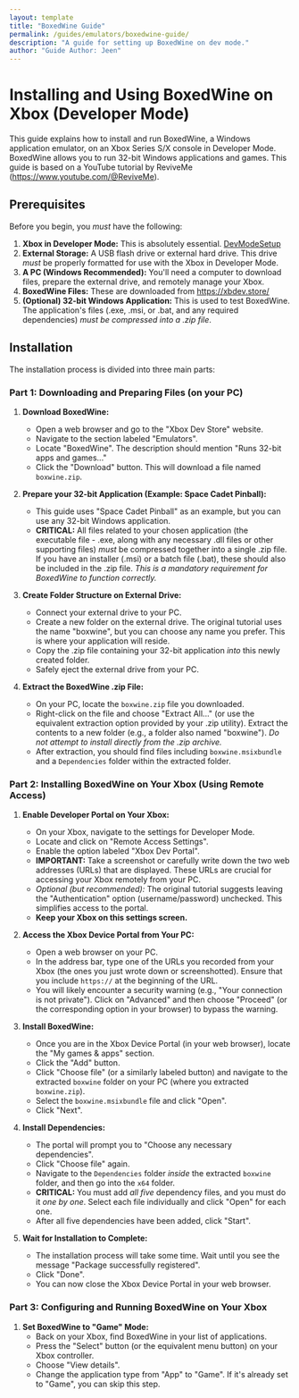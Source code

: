 ```yaml
---
layout: template
title: "BoxedWine Guide"
permalink: /guides/emulators/boxedwine-guide/
description: "A guide for setting up BoxedWine on dev mode."
author: "Guide Author: Jeen"
---
```


# Installing and Using BoxedWine on Xbox (Developer Mode) 

This guide explains how to install and run BoxedWine, a Windows application emulator, on an Xbox Series S/X console in Developer Mode.  BoxedWine allows you to run 32-bit Windows applications and games.  This guide is based on a YouTube tutorial by ReviveMe (https://www.youtube.com/@ReviveMe).
## Prerequisites

Before you begin, you *must* have the following:

1.  **Xbox in Developer Mode:**  This is absolutely essential. [DevModeSetup](/DevModeSetup)
2.  **External Storage:** A USB flash drive or external hard drive.  This drive *must* be properly formatted for use with the Xbox in Developer Mode.
3.  **A PC (Windows Recommended):** You'll need a computer to download files, prepare the external drive, and remotely manage your Xbox.
4.  **BoxedWine Files:** These are downloaded from https://xbdev.store/
5.  **(Optional) 32-bit Windows Application:** This is used to test BoxedWine. The application's files (.exe, .msi, or .bat, and any required dependencies) *must be compressed into a .zip file*.

## Installation

The installation process is divided into three main parts:

### Part 1: Downloading and Preparing Files (on your PC)

1.  **Download BoxedWine:**
    *   Open a web browser and go to the "Xbox Dev Store" website.
    *   Navigate to the section labeled "Emulators".
    *   Locate "BoxedWine".  The description should mention "Runs 32-bit apps and games..."
    *   Click the "Download" button.  This will download a file named `boxwine.zip`.

2.  **Prepare your 32-bit Application (Example: Space Cadet Pinball):**
    *   This guide uses "Space Cadet Pinball" as an example, but you can use any 32-bit Windows application.
    *   **CRITICAL:** All files related to your chosen application (the executable file - .exe, along with any necessary .dll files or other supporting files) *must* be compressed together into a single .zip file.  If you have an installer (.msi) or a batch file (.bat), these should also be included in the .zip file.  *This is a mandatory requirement for BoxedWine to function correctly.*

3.  **Create Folder Structure on External Drive:**
    *   Connect your external drive to your PC.
    *   Create a new folder on the external drive. The original tutorial uses the name "boxwine", but you can choose any name you prefer.  This is where your application will reside.
    *   Copy the .zip file containing your 32-bit application *into* this newly created folder.
    *   Safely eject the external drive from your PC.

4.  **Extract the BoxedWine .zip File:**
    *   On your PC, locate the `boxwine.zip` file you downloaded.
    *   Right-click on the file and choose "Extract All..." (or use the equivalent extraction option provided by your .zip utility). Extract the contents to a new folder (e.g., a folder also named "boxwine").  *Do not attempt to install directly from the .zip archive.*
    *   After extraction, you should find files including `boxwine.msixbundle` and a `Dependencies` folder within the extracted folder.

### Part 2: Installing BoxedWine on Your Xbox (Using Remote Access)

1.  **Enable Developer Portal on Your Xbox:**
    *   On your Xbox, navigate to the settings for Developer Mode.
    *   Locate and click on "Remote Access Settings".
    *   Enable the option labeled "Xbox Dev Portal".
    *   **IMPORTANT:**  Take a screenshot or carefully write down the two web addresses (URLs) that are displayed.  These URLs are crucial for accessing your Xbox remotely from your PC.
    *   *Optional (but recommended):* The original tutorial suggests leaving the "Authentication" option (username/password) unchecked. This simplifies access to the portal.
    *   **Keep your Xbox on this settings screen.**

2.  **Access the Xbox Device Portal from Your PC:**
    *   Open a web browser on your PC.
    *   In the address bar, type one of the URLs you recorded from your Xbox (the ones you just wrote down or screenshotted).  Ensure that you include `https://` at the beginning of the URL.
    *   You will likely encounter a security warning (e.g., "Your connection is not private"). Click on "Advanced" and then choose "Proceed" (or the corresponding option in your browser) to bypass the warning.

3.  **Install BoxedWine:**
    *   Once you are in the Xbox Device Portal (in your web browser), locate the "My games & apps" section.
    *   Click the "Add" button.
    *   Click "Choose file" (or a similarly labeled button) and navigate to the extracted `boxwine` folder on your PC (where you extracted `boxwine.zip`).
    *   Select the `boxwine.msixbundle` file and click "Open".
    *   Click "Next".

4.  **Install Dependencies:**
    *   The portal will prompt you to "Choose any necessary dependencies".
    *   Click "Choose file" again.
    *   Navigate to the `Dependencies` folder *inside* the extracted `boxwine` folder, and then go into the `x64` folder.
    *   **CRITICAL:** You must add *all five* dependency files, and you must do it *one by one*. Select each file individually and click "Open" for each one.
    *   After all five dependencies have been added, click "Start".

5.  **Wait for Installation to Complete:**
    *   The installation process will take some time.  Wait until you see the message "Package successfully registered".
    *   Click "Done".
    *   You can now close the Xbox Device Portal in your web browser.

### Part 3: Configuring and Running BoxedWine on Your Xbox

1.  **Set BoxedWine to "Game" Mode:**
    *   Back on your Xbox, find BoxedWine in your list of applications.
    *   Press the "Select" button (or the equivalent menu button) on your Xbox controller.
    *   Choose "View details".
    *   Change the application type from "App" to "Game". If it's already set to "Game", you can skip this step.
